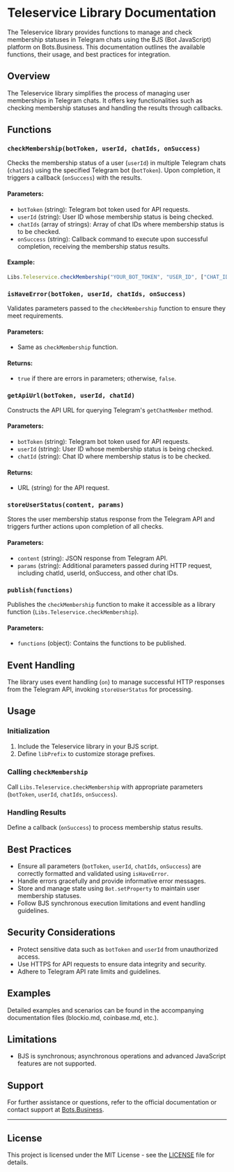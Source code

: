 # Teleservice Library Documentation

The Teleservice library provides functions to manage and check membership statuses in Telegram chats using the BJS (Bot JavaScript) platform on Bots.Business. This documentation outlines the available functions, their usage, and best practices for integration.

## Overview

The Teleservice library simplifies the process of managing user memberships in Telegram chats. It offers key functionalities such as checking membership statuses and handling the results through callbacks.

## Functions

### `checkMembership(botToken, userId, chatIds, onSuccess)`

Checks the membership status of a user (`userId`) in multiple Telegram chats (`chatIds`) using the specified Telegram bot (`botToken`). Upon completion, it triggers a callback (`onSuccess`) with the results.

#### Parameters:
- `botToken` (string): Telegram bot token used for API requests.
- `userId` (string): User ID whose membership status is being checked.
- `chatIds` (array of strings): Array of chat IDs where membership status is to be checked.
- `onSuccess` (string): Callback command to execute upon successful completion, receiving the membership status results.

#### Example:
```javascript
Libs.Teleservice.checkMembership("YOUR_BOT_TOKEN", "USER_ID", ["CHAT_ID_1", "CHAT_ID_2"], "onCheckMembership");
```

### `isHaveError(botToken, userId, chatIds, onSuccess)`

Validates parameters passed to the `checkMembership` function to ensure they meet requirements.

#### Parameters:
- Same as `checkMembership` function.

#### Returns:
- `true` if there are errors in parameters; otherwise, `false`.

### `getApiUrl(botToken, userId, chatId)`

Constructs the API URL for querying Telegram's `getChatMember` method.

#### Parameters:
- `botToken` (string): Telegram bot token used for API requests.
- `userId` (string): User ID whose membership status is being checked.
- `chatId` (string): Chat ID where membership status is to be checked.

#### Returns:
- URL (string) for the API request.

### `storeUserStatus(content, params)`

Stores the user membership status response from the Telegram API and triggers further actions upon completion of all checks.

#### Parameters:
- `content` (string): JSON response from Telegram API.
- `params` (string): Additional parameters passed during HTTP request, including chatId, userId, onSuccess, and other chat IDs.

### `publish(functions)`

Publishes the `checkMembership` function to make it accessible as a library function (`Libs.Teleservice.checkMembership`).

#### Parameters:
- `functions` (object): Contains the functions to be published.

## Event Handling

The library uses event handling (`on`) to manage successful HTTP responses from the Telegram API, invoking `storeUserStatus` for processing.

## Usage

### Initialization

1. Include the Teleservice library in your BJS script.
2. Define `libPrefix` to customize storage prefixes.

### Calling `checkMembership`

Call `Libs.Teleservice.checkMembership` with appropriate parameters (`botToken`, `userId`, `chatIds`, `onSuccess`).

### Handling Results

Define a callback (`onSuccess`) to process membership status results.

## Best Practices

- Ensure all parameters (`botToken`, `userId`, `chatIds`, `onSuccess`) are correctly formatted and validated using `isHaveError`.
- Handle errors gracefully and provide informative error messages.
- Store and manage state using `Bot.setProperty` to maintain user membership statuses.
- Follow BJS synchronous execution limitations and event handling guidelines.

## Security Considerations

- Protect sensitive data such as `botToken` and `userId` from unauthorized access.
- Use HTTPS for API requests to ensure data integrity and security.
- Adhere to Telegram API rate limits and guidelines.

## Examples

Detailed examples and scenarios can be found in the accompanying documentation files (blockio.md, coinbase.md, etc.).

## Limitations

- BJS is synchronous; asynchronous operations and advanced JavaScript features are not supported.

## Support

For further assistance or questions, refer to the official documentation or contact support at [Bots.Business](https://bots.business).

---

## License

This project is licensed under the MIT License - see the [LICENSE](LICENSE) file for details.
